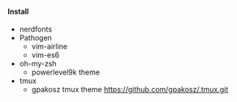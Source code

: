#### Install
* nerdfonts
* Pathogen
  * vim-airline
  * vim-es6
* oh-my-zsh
  * powerlevel9k theme
* tmux
  * gpakosz tmux theme https://github.com/gpakosz/.tmux.git
